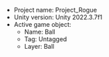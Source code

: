 <!-- UNITY CODE ASSIST INSTRUCTIONS START -->
- Project name: Project_Rogue
- Unity version: Unity 2022.3.7f1
- Active game object:
  - Name: Ball
  - Tag: Untagged
  - Layer: Ball
<!-- UNITY CODE ASSIST INSTRUCTIONS END -->